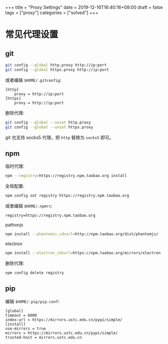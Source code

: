 +++
title = "Proxy Settings"
date = 2019-12-16T16:40:16+08:00
draft = false
tags = ["proxy"]
categories = ["solved"]
+++

# 常见代理设置

## git

```bash
git config --global http.proxy http://ip:port
git config --global https.proxy http://ip:port
```

或者编辑 `$HOME/.gitconfig`:

```
[http]
    proxy = http://ip:port
[https]
    proxy = http://ip:port
```

删除代理:

```bash
git config --global --unset http.proxy
git config --global --unset https.proxy
```

git 也支持 socks5 代理，把 `http` 替换为 `socks5` 即可。

## npm

临时代理:

```bash
npm --registry=https://registry.npm.taobao.org install
```

全局配置:

```bash
npm config set registry https://registry.npm.taobao.org
```

或者编辑 `$HOME/.npmrc`:

```
registry=https://registry.npm.taobao.org
```

pathonjs

```bash
npm install --phantomjs_cdnurl=http://npm.taobao.org/dist/phantomjs/
```

electron

```bash
npm install --electron_cdnurl=https://npm.taobao.org/mirrors/electron
```

删除代理:

```bash
npm config delete registry
```

## pip

编辑 `$HOME/.pip/pip.conf`:

```
[global]
timeout = 6000
index-url = https://mirrors.ustc.edu.cn/pypi/simple/
[install]
use-mirrors = true
mirrors = https://mirrors.ustc.edu.cn/pypi/simple/
trusted-host = mirrors.ustc.edu.cn
```
